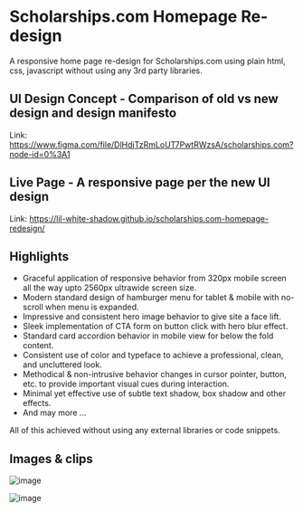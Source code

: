 # Scholarships.com Homepage Re-design
A responsive home page re-design for Scholarships.com using plain html, css, javascript without using any 3rd party libraries.



## UI Design Concept - Comparison of old vs new design and design manifesto
Link: https://www.figma.com/file/DlHdjTzRmLoUT7PwtRWzsA/scholarships.com?node-id=0%3A1

## Live Page - A responsive page per the new UI design
Link: https://lil-white-shadow.github.io/scholarships.com-homepage-redesign/

## Highlights
- Graceful application of responsive behavior from 320px mobile screen all the way upto 2560px ultrawide screen size.
- Modern standard design of hamburger menu for tablet & mobile with no-scroll when menu is expanded.
- Impressive and consistent hero image behavior to give site a face lift.
- Sleek implementation of CTA form on  button click with hero blur effect.
- Standard card accordion behavior in mobile view for below the fold content.
- Consistent use of color and typeface to achieve a professional, clean, and uncluttered look.
- Methodical & non-intrusive behavior changes in cursor pointer, button, etc. to provide important visual cues during interaction. 
- Minimal yet effective use of subtle text shadow, box shadow and other effects.
- And may more ... 

 All of this achieved without using any external libraries or code snippets.
 
 ## Images & clips
 
 ![image](https://user-images.githubusercontent.com/96262157/211173475-71be2f4b-1899-4da6-b27a-633ada78014d.png)
 
 ![image](https://user-images.githubusercontent.com/96262157/211173590-31389180-8eec-4617-8124-4b67ef970a40.png)

 
